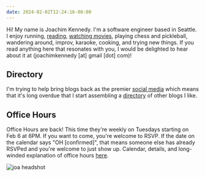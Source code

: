 ```yaml
---
date: 2024-02-02T12:24:16-08:00
---
```


Hi! My name is Joachim Kennedy.
I'm a software engineer based in Seattle.
I enjoy running, [reading](https://www.goodreads.com/review/list/29740555-joachim?ref=nav_mybooks&shelf=read&sort=date_read), [watching movies](https://letterboxd.com/kennedyj/films/by/date/), playing chess and pickleball, wandering around, improv, karaoke, cooking, and trying new things. If you read anything here that resonates with you, I would be delighted to hear about it at (joachimkennedy [at] gmail [dot] com)!

## Directory
I'm trying to help bring blogs back as the premier [social media](./p/social-media) which means that it's long overdue that I start assembling a [directory](./directory) of other blogs I like.

## Office Hours
Office Hours are back! This time they're weekly on Tuesdays starting on Feb 6 at 6PM. If you want to come, you're welcome to RSVP. If the date on the calendar says "OH [confirmed]", that means someone else has already RSVPed and you're welcome to just show up. Calendar, details, and long-winded explanation of office hours [here](../p/office-hours).

![joa headshot](/joa.png "This is the face I make when I'm thinking of blog posts")
